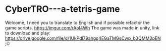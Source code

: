 # CyberTRO---a-tetris-game
Welcome, I need you to translate to English and if possible refactor the game scripts.
https://imgur.com/rAoI4Wh The game was made in unity, link to download and play: https://drive.google.com/file/d/1UkPdl79ahgg4EGaTMGsCwp_b3QMM3pEN ;D
